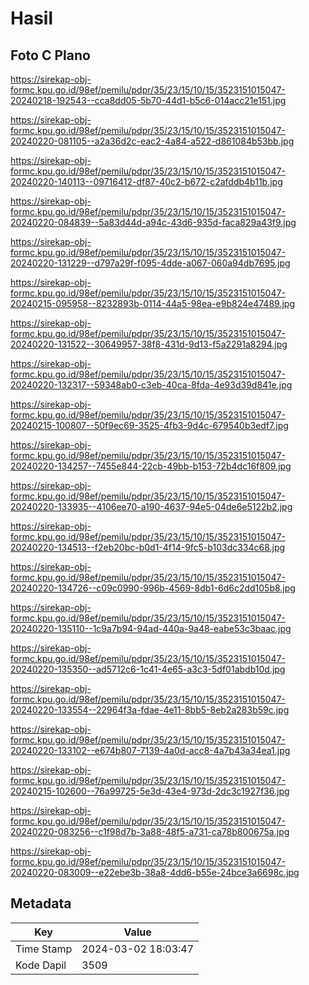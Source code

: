 # Hasil

## Foto C Plano

https://sirekap-obj-formc.kpu.go.id/98ef/pemilu/pdpr/35/23/15/10/15/3523151015047-20240218-192543--cca8dd05-5b70-44d1-b5c6-014acc21e151.jpg

https://sirekap-obj-formc.kpu.go.id/98ef/pemilu/pdpr/35/23/15/10/15/3523151015047-20240220-081105--a2a36d2c-eac2-4a84-a522-d861084b53bb.jpg

https://sirekap-obj-formc.kpu.go.id/98ef/pemilu/pdpr/35/23/15/10/15/3523151015047-20240220-140113--09716412-df87-40c2-b672-c2afddb4b11b.jpg

https://sirekap-obj-formc.kpu.go.id/98ef/pemilu/pdpr/35/23/15/10/15/3523151015047-20240220-084839--5a83d44d-a94c-43d6-935d-faca829a43f9.jpg

https://sirekap-obj-formc.kpu.go.id/98ef/pemilu/pdpr/35/23/15/10/15/3523151015047-20240220-131229--d797a29f-f095-4dde-a067-060a94db7695.jpg

https://sirekap-obj-formc.kpu.go.id/98ef/pemilu/pdpr/35/23/15/10/15/3523151015047-20240215-095958--8232893b-0114-44a5-98ea-e9b824e47489.jpg

https://sirekap-obj-formc.kpu.go.id/98ef/pemilu/pdpr/35/23/15/10/15/3523151015047-20240220-131522--30649957-38f8-431d-9d13-f5a2291a8294.jpg

https://sirekap-obj-formc.kpu.go.id/98ef/pemilu/pdpr/35/23/15/10/15/3523151015047-20240220-132317--59348ab0-c3eb-40ca-8fda-4e93d39d841e.jpg

https://sirekap-obj-formc.kpu.go.id/98ef/pemilu/pdpr/35/23/15/10/15/3523151015047-20240215-100807--50f9ec69-3525-4fb3-9d4c-679540b3edf7.jpg

https://sirekap-obj-formc.kpu.go.id/98ef/pemilu/pdpr/35/23/15/10/15/3523151015047-20240220-134257--7455e844-22cb-49bb-b153-72b4dc16f809.jpg

https://sirekap-obj-formc.kpu.go.id/98ef/pemilu/pdpr/35/23/15/10/15/3523151015047-20240220-133935--4106ee70-a190-4637-94e5-04de6e5122b2.jpg

https://sirekap-obj-formc.kpu.go.id/98ef/pemilu/pdpr/35/23/15/10/15/3523151015047-20240220-134513--f2eb20bc-b0d1-4f14-9fc5-b103dc334c68.jpg

https://sirekap-obj-formc.kpu.go.id/98ef/pemilu/pdpr/35/23/15/10/15/3523151015047-20240220-134726--c09c0990-996b-4569-8db1-6d6c2dd105b8.jpg

https://sirekap-obj-formc.kpu.go.id/98ef/pemilu/pdpr/35/23/15/10/15/3523151015047-20240220-135110--1c9a7b94-94ad-440a-9a48-eabe53c3baac.jpg

https://sirekap-obj-formc.kpu.go.id/98ef/pemilu/pdpr/35/23/15/10/15/3523151015047-20240220-135350--ad5712c6-1c41-4e65-a3c3-5df01abdb10d.jpg

https://sirekap-obj-formc.kpu.go.id/98ef/pemilu/pdpr/35/23/15/10/15/3523151015047-20240220-133554--22964f3a-fdae-4e11-8bb5-8eb2a283b59c.jpg

https://sirekap-obj-formc.kpu.go.id/98ef/pemilu/pdpr/35/23/15/10/15/3523151015047-20240220-133102--e674b807-7139-4a0d-acc8-4a7b43a34ea1.jpg

https://sirekap-obj-formc.kpu.go.id/98ef/pemilu/pdpr/35/23/15/10/15/3523151015047-20240215-102600--76a99725-5e3d-43e4-973d-2dc3c1927f36.jpg

https://sirekap-obj-formc.kpu.go.id/98ef/pemilu/pdpr/35/23/15/10/15/3523151015047-20240220-083256--c1f98d7b-3a88-48f5-a731-ca78b800675a.jpg

https://sirekap-obj-formc.kpu.go.id/98ef/pemilu/pdpr/35/23/15/10/15/3523151015047-20240220-083009--e22ebe3b-38a8-4dd6-b55e-24bce3a6698c.jpg


## Metadata

| Key        | Value               |
| ---------- | ------------------- |
| Time Stamp | 2024-03-02 18:03:47 |
| Kode Dapil | 3509                |



